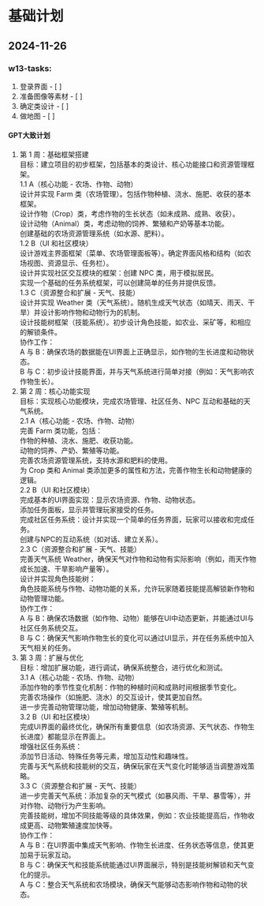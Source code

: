 # 基础计划

## 2024-11-26

### w13-tasks:

1. 登录界面 - [ ]
2. 准备图像等素材 - [ ]
3. 确定类设计 - [ ]
4. 做地图 - [ ]
#### GPT大致计划
1. 第 1 周：基础框架搭建  
目标：建立项目的初步框架，包括基本的类设计、核心功能接口和资源管理框架。<br>
1.1 A（核心功能 - 农场、作物、动物）<br>
设计并实现 Farm 类（农场管理）。包括作物种植、浇水、施肥、收获的基本框架。<br>
设计作物（Crop）类，考虑作物的生长状态（如未成熟、成熟、收获）。  <br>
设计动物（Animal）类，考虑动物的饲养、繁殖和产奶等基本功能。  
创建基础的农场资源管理系统（如水源、肥料）。  
1.2 B（UI 和社区模块）<br>
设计游戏主界面框架（菜单、农场管理面板等）。确定界面风格和结构（如农场视图、资源显示、任务栏）。<br>
设计并实现社区交互模块的框架：创建 NPC 类，用于模拟居民。<br>
实现一个基础的任务系统框架，可以创建简单的任务并提供反馈。<br>
1.3 C（资源整合和扩展 - 天气、技能）<br>
设计并实现 Weather 类（天气系统）。随机生成天气状态（如晴天、雨天、干旱）并设计影响作物和动物行为的机制。<br>
设计技能树框架（技能系统）。初步设计角色技能，如农业、采矿等，和相应的解锁条件。<br>
协作工作：<br>
A 与 B：确保农场的数据能在UI界面上正确显示，如作物的生长进度和动物状态。<br>
B 与 C：初步设计技能界面，并与天气系统进行简单对接（例如：天气影响农作物生长）。<br>
2. 第 2 周：核心功能实现<br>
目标：实现核心功能模块，完成农场管理、社区任务、NPC 互动和基础的天气系统。<br>
2.1 A（核心功能 - 农场、作物、动物）<br>
完善 Farm 类功能，包括：<br>
作物的种植、浇水、施肥、收获功能。<br>
动物的饲养、产奶、繁殖等功能。<br>
完善农场资源管理系统，支持水源和肥料的使用。<br>
为 Crop 类和 Animal 类添加更多的属性和方法，完善作物生长和动物健康的逻辑。<br>
2.2 B（UI 和社区模块）<br>
完成基本的UI界面实现：显示农场资源、作物、动物状态。<br>
添加任务面板，显示并管理玩家接受的任务。<br>
完成社区任务系统：设计并实现一个简单的任务界面，玩家可以接收和完成任务。<br>
创建与NPC的互动系统（如对话、建立关系）。<br>
2.3 C（资源整合和扩展 - 天气、技能）<br>
完善天气系统 Weather，确保天气对作物和动物有实际影响（例如，雨天作物成长加速、干旱影响产量等）。<br>
设计并实现角色技能树：<br>
角色技能系统与作物、动物功能的关系，允许玩家随着技能提高解锁新作物和动物管理功能。<br>
协作工作：<br>
A 与 B：确保农场数据（如作物、动物）能够在UI中动态更新，并能通过UI与社区任务系统交互。<br>
B 与 C：确保天气影响作物生长的变化可以通过UI显示，并在任务系统中加入天气相关的任务。<br>
3. 第 3 周：扩展与优化<br>
目标：增加扩展功能，进行调试，确保系统整合，进行优化和测试。<br>
3.1 A（核心功能 - 农场、作物、动物）<br>
添加作物的季节性变化机制：作物的种植时间和成熟时间根据季节变化。<br>
完善农场操作（如施肥、浇水）的交互设计，使其更加自然。<br>
进一步完善动物管理功能，增加动物健康、繁殖等机制。<br>
3.2 B（UI 和社区模块）<br>
完成UI界面的最终优化，确保所有重要信息（如农场资源、天气状态、作物生长进度）都能显示在界面上。<br>
增强社区任务系统：<br>
添加节日活动、特殊任务等元素，增加互动性和趣味性。<br>
完善与天气系统和技能树的交互，确保玩家在天气变化时能够适当调整游戏策略。<br>
3.3 C（资源整合和扩展 - 天气、技能）<br>
进一步完善天气系统：添加复杂的天气模式（如暴风雨、干旱、暴雪等），并对作物、动物行为产生影响。<br>
完善技能树，增加不同技能等级的具体效果，例如：农业技能提高后，作物收成更高、动物繁殖速度加快等。<br>
协作工作：<br>
A 与 B：在UI界面中集成天气影响、作物生长进度、任务状态等信息，使其更加易于玩家互动。<br>
B 与 C：确保天气和技能系统能通过UI界面展示，特别是技能树解锁和天气变化的提示。<br>
A 与 C：整合天气系统和农场模块，确保天气能够动态影响作物和动物的状态。<br>
